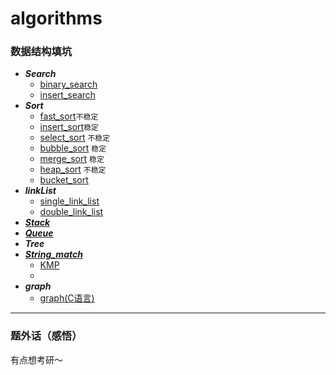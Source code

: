 # algorithms
### 数据结构填坑
* ***Search***
  * [binary_search](https://github.com/hapi666/Data-structure/blob/master/search/binary-search/BinarySearch.go)
  * [insert_search](https://github.com/hapi666/Data-structure/blob/master/search/insert-search/main.go)
* ***Sort***
  * [fast_sort](https://github.com/hapi666/Data-structure/blob/master/sort/fast-sort/fastSort.go)`不稳定`
  * [insert_sort](https://github.com/hapi666/Data-structure/blob/master/sort/insert-sort/main.go)`稳定`
  * [select_sort](https://github.com/hapi666/Data-structure/blob/master/sort/select-sort/main.go) `不稳定`
  * [bubble_sort](https://github.com/hapi666/Data-structure/blob/master/sort/bubble-sort/main.go) `稳定`
  * [merge_sort](https://github.com/hapi666/Data-structure/blob/master/sort/merge-sort/main.go)   `稳定`
  * [heap_sort](https://github.com/hapi666/Data-structure/blob/master/sort/heap-sort/main.go)    `不稳定`
  * [bucket_sort](https://github.com/hapi666/Data-structure/blob/master/sort/bucket-sort/main.go)
* ***linkList***
  * [single_link_list](https://github.com/hapi666/algorithms/blob/master/link_list/single_link_list/main.go)
  * [double_link_list](https://github.com/hapi666/algorithms/blob/master/link_list/double_link_list/main.go)
* ***[Stack](https://github.com/hapi666/algorithms/blob/master/stack/main.go)***
* ***[Queue](https://github.com/hapi666/algorithms/blob/master/queue/main.go)***
* ***Tree***
* ***[String_match](https://github.com/hapi666/algorithms/blob/master/string_match)*** 
   * [KMP](https://github.com/hapi666/algorithms/blob/master/string_match/KMP)
   * []()
* ***graph***
  * [graph(C语言)](https://github.com/hapi666/Data-structure/blob/master/graph/graph.c)
---
### 题外话（感悟）
  有点想考研～ 